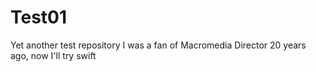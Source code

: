 # Test01
Yet another test repository
I was a fan of Macromedia Director 20 years ago, now I'll try swift
